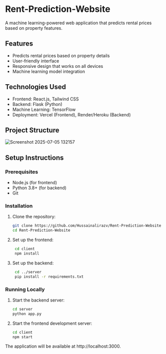 # Rent-Prediction-Website

A machine learning-powered web application that predicts rental prices based on property features.

## Features

- Predicts rental prices based on property details
- User-friendly interface
- Responsive design that works on all devices
- Machine learning model integration

## Technologies Used

- Frontend: React.js, Tailwind CSS
- Backend: Flask (Python)
- Machine Learning: TensorFlow
- Deployment: Vercel (Frontend), Render/Heroku (Backend)

## Project Structure
![Screenshot 2025-07-05 132157](https://github.com/user-attachments/assets/05a9ab97-0f6e-4a1d-8d7f-8e03128eec18)

## Setup Instructions

### Prerequisites

- Node.js (for frontend)
- Python 3.8+ (for backend)
- Git

### Installation

1. Clone the repository:
   ```bash
   git clone https://github.com/Hussainalirazv/Rent-Prediction-Website.git
   cd Rent-Prediction-Website

2. Set up the frontend:
  
   ```bash
    cd client
    npm install

3. Set up the backend:

   ```bash
    cd ../server
    pip install -r requirements.txt


### Running Locally

1. Start the backend server:

    ```bash
    cd server
    python app.py

2. Start the frontend development server:

     ```bash
     cd client
     npm start

The application will be available at http://localhost:3000.
